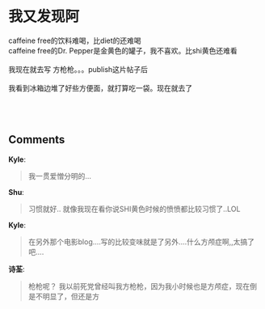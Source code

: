 # 我又发现阿

<div id="msgcns!9884D0A402622CB2!2948" class="bvMsg">caffeine free的饮料难喝，比diet的还难喝<br />caffeine free的Dr. Pepper是金黄色的罐子，我不喜欢。比shi黄色还难看<br /><br />我现在就去写 方枪枪。。。publish这片帖子后<br /><br />我看到冰箱边堆了好些方便面，就打算吃一袋。现在就去了<br /><br /><br /><br /></div>

## Comments

**Kyle**:
> 我一贯爱憎分明的...

**Shu**:
> 习惯就好..
就像我现在看你说SHI黄色时候的愤愤都比较习惯了..LOL

**Kyle**:
> 在另外那个电影blog....写的比较变味就是了另外....什么方颅症啊,,太搞了吧....

**诗荃**:
> 枪枪呢？
我以前死党曾经叫我方枪枪，因为我小时候也是方颅症，现在倒是不明显了，但还是方

